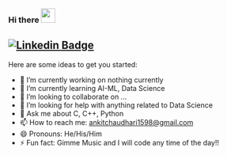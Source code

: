 <!--
**Ankit1598/Ankit1598** is a ✨ _special_ ✨ repository because its `README.md` (this file) appears on your GitHub profile.
-->
### Hi there <img src="https://github.com/TheDudeThatCode/TheDudeThatCode/blob/master/Assets/Hi.gif" width="29px">

[![Linkedin Badge](https://img.shields.io/badge/-Ankit%20Chaudhari-blue?style=social&logo=Linkedin&logoColor=blue&link=https://www.linkedin.com/in/ankit1598/)](https://www.linkedin.com/in/ankit1598/)    <!--[![GitHub followers](https://img.shields.io/github/followers/ankit1598?label=Follow&style=social)](https://github.com/ankit1598/?tab=follow)-->
---
Here are some ideas to get you started:

- 🔭 I’m currently working on nothing currently
- 🌱 I’m currently learning AI-ML, Data Science
- 👯 I’m looking to collaborate on ...
- 🤔 I’m looking for help with anything related to Data Science
- 💬 Ask me about C, C++, Python
- 📫 How to reach me: ankitchaudhari1598@gmail.com
- 😄 Pronouns: He/His/Him
- ⚡ Fun fact: Gimme Music and I will code any time of the day!!

